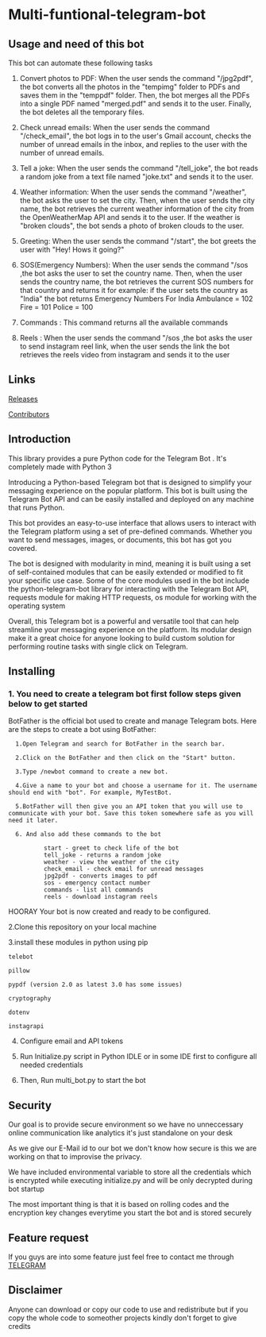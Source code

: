 # Multi-funtional-telegram-bot
## Usage and need of this bot
This bot can automate these following tasks

  1. Convert photos to PDF: When the user sends the command "/jpg2pdf", the bot converts all the photos in the "tempimg" folder to PDFs and saves them in the "temppdf" folder. Then, the bot merges all the PDFs into a single PDF named "merged.pdf" and sends it to the user. Finally, the bot deletes all the temporary files.

  2. Check unread emails: When the user sends the command "/check_email", the bot logs in to the user's Gmail account, checks the number of unread emails in the inbox, and replies to the user with the number of unread emails.

  3. Tell a joke: When the user sends the command "/tell_joke", the bot reads a random joke from a text file named "joke.txt" and sends it to the user.

  4. Weather information: When the user sends the command "/weather", the bot asks the user to set the city. Then, when the user sends the city name, the bot retrieves the current weather information of the city from the OpenWeatherMap API and sends it to the user. If the weather is "broken clouds", the bot sends a photo of broken clouds to the user.

  5. Greeting: When the user sends the command "/start", the bot greets the user with "Hey! Hows it going?"

  6. SOS(Emergency Numbers): When the user sends the command "/sos ,the bot asks the user to set the country name. Then, when the user sends the country name, the bot retrieves the current SOS numbers for that country and returns it for example: if the user sets the country as "India" the bot returns 
        Emergency Numbers For India
        Ambulance = 102
        Fire = 101
        Police = 100

  7. Commands : This command returns all the available commands 

  8. Reels : When the user sends the command "/sos ,the bot asks the user to send instagram reel link, when the user sends the link the bot retrieves the reels video from instagram and sends it to the user
## Links
[Releases](https://github.com/Philotheephilix/Multi-funtional-telegram-bot/releases)


[Contributors](https://github.com/Philotheephilix/Multi-funtional-telegram-bot/graphs/contributors)

## Introduction
   This library provides a pure Python code for the Telegram Bot . It's completely made with Python 3

   Introducing a Python-based Telegram bot that is designed to simplify your messaging experience on the popular platform. This bot is built using the Telegram Bot API and can be easily installed and deployed on any machine that runs Python.

   This bot provides an easy-to-use interface that allows users to interact with the Telegram platform using a set of pre-defined commands. Whether you want to send messages, images, or documents, this bot has got you covered.

   The bot is designed with modularity in mind, meaning it is built using a set of self-contained modules that can be easily extended or modified to fit your specific use case. Some of the core modules used in the bot include the python-telegram-bot library for interacting with the Telegram Bot API, requests module for making HTTP requests, os module for working with the operating system
  
   Overall, this Telegram bot is a powerful and versatile tool that can help streamline your messaging experience on the platform. Its modular design make it a great choice for anyone looking to build custom solution for performing routine tasks with single click on Telegram.



## Installing
### 1. You need to create a telegram bot first follow steps given below to get started
BotFather is the official bot used to create and manage Telegram bots. Here are the steps to create a bot using BotFather:

      1.Open Telegram and search for BotFather in the search bar.
  
      2.Click on the BotFather and then click on the "Start" button.
  
      3.Type /newbot command to create a new bot.
  
      4.Give a name to your bot and choose a username for it. The username should end with "bot". For example, MyTestBot.
  
      5.BotFather will then give you an API token that you will use to communicate with your bot. Save this token somewhere safe as you will need it later.

      6. And also add these commands to the bot

              start - greet to check life of the bot
              tell_joke - returns a random joke
              weather - view the weather of the city
              check_email - check email for unread messages
              jpg2pdf - converts images to pdf
              sos - emergency contact number
              commands - list all commands
              reels - download instagram reels

  
  HOORAY Your bot is now created and ready to be configured.

2.Clone this repository on your local machine 

3.install these modules in python using pip 

	telebot
  
	pillow
  
	pypdf (version 2.0 as latest 3.0 has some issues)
    
	cryptography
  
	dotenv
    
	instagrapi
  
4. Configure email and API tokens 

5. Run Initialize.py script in Python IDLE or in some IDE first to configure all needed credentials 

6. Then, Run multi_bot.py to start the bot



## Security 
  Our goal is to provide secure environment so we have no unneccessary online communication like analytics it's just standalone on your desk

  As we give our E-Mail id to our bot we don't know how secure is this we are working on that to improvise the privacy.

  We have included environmental variable to store all the credentials which is encrypted while executing initialize.py and will be only decrypted during bot startup

  The most important thing is that it is based on rolling codes and the encryption key changes everytime you start the bot and is stored securely

## Feature request 
  If you guys are into some feature just feel free to contact me through  [TELEGRAM](https://t.me/philo_thee_philix)

## Disclaimer 
  Anyone can download or copy our code to use and redistribute but if you copy the whole code to someother projects kindly don't forget to give credits

